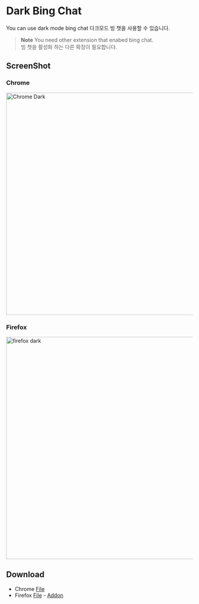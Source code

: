 # Dark Bing Chat
You can use dark mode bing chat
다크모드 빙 챗을 사용할 수 있습니다.

> **Note** You need other extension that enabed bing chat. <br> 빙 챗을 활성화 하는 다른 확장이 필요합니다.

## ScreenShot
### Chrome
<img width="600" alt="Chrome Dark" src="https://user-images.githubusercontent.com/112751504/233588343-7741954d-208b-4ec4-b1c0-283300623add.png">

### Firefox
<img width="600" alt="firefox dark" src="https://user-images.githubusercontent.com/112751504/233589263-c0df0e24-612e-43dc-bcd6-734c89005346.png">

<br>

## Download
- Chrome <a href='https://github.com/DM-09/Web-Extension/releases/download/Dark-Bing-Chat/Chrome.zip'>File</a>
- Firefox <a href='https://github.com/DM-09/Web-Extension/releases/download/Dark-Bing-Chat/Firefox.zip'>File</a> - <a href='https://addons.mozilla.org/en-US/firefox/addon/dark-bing-chat/'>Addon</a>
